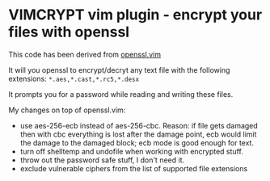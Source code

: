 # VIMCRYPT vim plugin - encrypt your files with openssl

This code has been derived from [openssl.vim](https://github.com/vim-scripts/openssl.vim/blob/master/plugin/openssl.vim)

It will you openssl to encrypt/decryt any text file with the following extensions:  ``` *.aes,*.cast,*.rc5,*.desx ```

It prompts you for a password while reading and writing these files.

My changes on top of openssl.vim:

   - use aes-256-ecb instead of aes-256-cbc. Reason: if file gets damaged then with cbc everything is lost after the damage point, ecb would limit the damage to the damaged block; ecb mode is good enough for text.
   - turn off shelltemp and undofile when working with encrypted stuff.
   - throw out the password safe stuff, I don't need it.
   - exclude vulnerable ciphers from the list of supported file extensions
